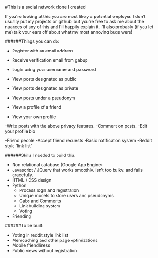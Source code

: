 #This is a social network clone I created. 

If you're looking at this you are most likely a potential employer. I don't usually put my projects on github, but you're free to ask me about the nuances of any of this and I'll happily explain it. I'll also probably (if you let me) talk your ears off about what my most annoying bugs were!


######Things you can do:
- Register with an email address
- Receive verification email from gabup
- Login using your username and password

- View posts designated as public
- View posts designated as private
- View posts under a pseudonym
- View a profile of a friend
- View your own profile

-Write posts with the above privacy features.
-Comment on posts. 
-Edit your profile bio

-Friend people
-Accept friend requests
-Basic notification system
-Reddit style 'link list'

######Skills I needed to build this:

- Non relational database (Google App Engine)
- Javascript / JQuery that works smoothly, isn't too bulky, and fails gracefully.
- HTML / CSS design
- Python
  - Process login and registration
  - Unique models to store users and pseudonyms
  - Gabs and Comments
  - Link building system
  - Voting
- Friending
 
######To be built:
- Voting in reddit style link list
- Memcaching and other page optimizations
- Mobile friendliness
- Public views without registration